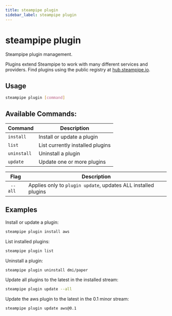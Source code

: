 ```yaml
---
title: steampipe plugin
sidebar_label: steampipe plugin
---
```


# steampipe plugin
Steampipe plugin management.

Plugins extend Steampipe to work with many different services and providers. Find plugins using the public registry at [hub.steampipe.io](https://hub.steampipe.io).


## Usage
```bash
steampipe plugin [command]
```

## Available Commands:

| Command | Description
|-|-
| `install`     | Install or update a plugin
| `list`        | List currently installed plugins
| `uninstall`   | Uninstall a plugin
| `update `     | Update one or more plugins

| Flag | Description
|-|-
|` --all` | Applies only to `plugin update`, updates ALL installed plugins

## Examples

Install or update a plugin:
```bash
steampipe plugin install aws
```

List installed plugins:
```bash
steampipe plugin list
```

Uninstall a plugin:
```bash
steampipe plugin uninstall dmi/paper
```

Update all plugins to the latest in the installed stream:
```bash
steampipe plugin update --all
```

Update the aws plugin to the latest in the 0.1 minor stream:
```bash
steampipe plugin update aws@0.1
```